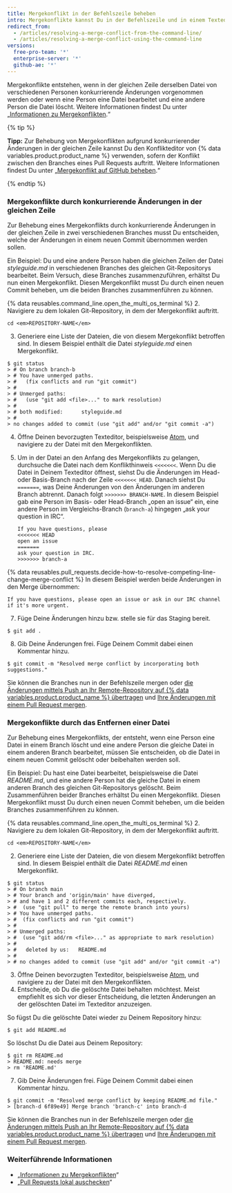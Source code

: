 ```yaml
---
title: Mergekonflikt in der Befehlszeile beheben
intro: Mergekonflikte kannst Du in der Befehlszeile und in einem Texteditor beheben.
redirect_from:
  - /articles/resolving-a-merge-conflict-from-the-command-line/
  - /articles/resolving-a-merge-conflict-using-the-command-line
versions:
  free-pro-team: '*'
  enterprise-server: '*'
  github-ae: '*'
---
```


Mergekonflikte entstehen, wenn in der gleichen Zeile derselben Datei von verschiedenen Personen konkurrierende Änderungen vorgenommen werden oder wenn eine Person eine Datei bearbeitet und eine andere Person die Datei löscht. Weitere Informationen findest Du unter „[Informationen zu Mergekonflikten](/articles/about-merge-conflicts/).“

{% tip %}

**Tipp:** Zur Behebung von Mergekonflikten aufgrund konkurrierender Änderungen in der gleichen Zeile kannst Du den Konflikteditor von {% data variables.product.product_name %} verwenden, sofern der Konflikt zwischen den Branches eines Pull Requests auftritt. Weitere Informationen findest Du unter „[Mergekonflikt auf GitHub beheben](/articles/resolving-a-merge-conflict-on-github).“

{% endtip %}

### Mergekonflikte durch konkurrierende Änderungen in der gleichen Zeile

Zur Behebung eines Mergekonflikts durch konkurrierende Änderungen in der gleichen Zeile in zwei verschiedenen Branches musst Du entscheiden, welche der Änderungen in einem neuen Commit übernommen werden sollen.

Ein Beispiel: Du und eine andere Person haben die gleichen Zeilen der Datei _styleguide.md_ in verschiedenen Branches des gleichen Git-Repositorys bearbeitet. Beim Versuch, diese Branches zusammenzuführen, erhältst Du nun einen Mergekonflikt. Diesen Mergekonflikt musst Du durch einen neuen Commit beheben, um die beiden Branches zusammenführen zu können.

{% data reusables.command_line.open_the_multi_os_terminal %}
2. Navigiere zu dem lokalen Git-Repository, in dem der Mergekonflikt auftritt.
  ```shell
  cd <em>REPOSITORY-NAME</em>
  ```
3. Generiere eine Liste der Dateien, die von diesem Mergekonflikt betroffen sind. In diesem Beispiel enthält die Datei *styleguide.md* einen Mergekonflikt.
  ```shell
  $ git status
  > # On branch branch-b
  > # You have unmerged paths.
  > #   (fix conflicts and run "git commit")
  > #
  > # Unmerged paths:
  > #   (use "git add <file>..." to mark resolution)
  > #
  > # both modified:      styleguide.md
  > #
  > no changes added to commit (use "git add" and/or "git commit -a")
  ```
4. Öffne Deinen bevorzugten Texteditor, beispielsweise [Atom](https://atom.io/), und navigiere zu der Datei mit den Mergekonflikten.
5. Um in der Datei an den Anfang des Mergekonflikts zu gelangen, durchsuche die Datei nach dem Konflikthinweis `<<<<<<<`. Wenn Du die Datei in Deinem Texteditor öffnest, siehst Du die Änderungen im Head- oder Basis-Branch nach der Zeile `<<<<<<< HEAD`. Danach siehst Du `=======`, was Deine Änderungen von den Änderungen im anderen Branch abtrennt. Danach folgt `>>>>>>> BRANCH-NAME`. In diesem Beispiel gab eine Person im Basis- oder Head-Branch „open an issue“ ein, eine andere Person im Vergleichs-Branch (`branch-a`) hingegen „ask your question in IRC“.

    ```
    If you have questions, please
    <<<<<<< HEAD
    open an issue
    =======
    ask your question in IRC.
    >>>>>>> branch-a
    ```
{% data reusables.pull_requests.decide-how-to-resolve-competing-line-change-merge-conflict %} In diesem Beispiel werden beide Änderungen in den Merge übernommen:

  ```shell
  If you have questions, please open an issue or ask in our IRC channel if it's more urgent.
  ```
7. Füge Deine Änderungen hinzu bzw. stelle sie für das Staging bereit.
  ```shell
  $ git add .
  ```
8. Gib Deine Änderungen frei. Füge Deinem Commit dabei einen Kommentar hinzu.
  ```shell
  $ git commit -m "Resolved merge conflict by incorporating both suggestions."
  ```

Sie können die Branches nun in der Befehlszeile mergen oder [die Änderungen mittels Push an Ihr Remote-Repository auf {% data variables.product.product_name %} übertragen](/articles/pushing-commits-to-a-remote-repository/) und [Ihre Änderungen mit einem Pull Request mergen](/articles/merging-a-pull-request/).

### Mergekonflikte durch das Entfernen einer Datei

Zur Behebung eines Mergekonflikts, der entsteht, wenn eine Person eine Datei in einem Branch löscht und eine andere Person die gleiche Datei in einem anderen Branch bearbeitet, müssen Sie entscheiden, ob die Datei in einem neuen Commit gelöscht oder beibehalten werden soll.

Ein Beispiel: Du hast eine Datei bearbeitet, beispielsweise die Datei *README.md*, und eine andere Person hat die gleiche Datei in einem anderen Branch des gleichen Git-Repositorys gelöscht. Beim Zusammenführen beider Branches erhältst Du einen Mergekonflikt. Diesen Mergekonflikt musst Du durch einen neuen Commit beheben, um die beiden Branches zusammenführen zu können.

{% data reusables.command_line.open_the_multi_os_terminal %}
2. Navigiere zu dem lokalen Git-Repository, in dem der Mergekonflikt auftritt.
  ```shell
  cd <em>REPOSITORY-NAME</em>
  ```
2. Generiere eine Liste der Dateien, die von diesem Mergekonflikt betroffen sind. In diesem Beispiel enthält die Datei *README.md* einen Mergekonflikt.
  ```shell
  $ git status
  > # On branch main
  > # Your branch and 'origin/main' have diverged,
  > # and have 1 and 2 different commits each, respectively.
  > #  (use "git pull" to merge the remote branch into yours)
  > # You have unmerged paths.
  > #  (fix conflicts and run "git commit")
  > #
  > # Unmerged paths:
  > #  (use "git add/rm <file>..." as appropriate to mark resolution)
  > #
  > #   deleted by us:   README.md
  > #
  > # no changes added to commit (use "git add" and/or "git commit -a")
  ```
3. Öffne Deinen bevorzugten Texteditor, beispielsweise [Atom](https://atom.io/), und navigiere zu der Datei mit den Mergekonflikten.
6. Entscheide, ob Du die gelöschte Datei behalten möchtest. Meist empfiehlt es sich vor dieser Entscheidung, die letzten Änderungen an der gelöschten Datei im Texteditor anzuzeigen.

 So fügst Du die gelöschte Datei wieder zu Deinem Repository hinzu:
  ```shell
  $ git add README.md
  ```
 So löschst Du die Datei aus Deinem Repository:
  ```shell
  $ git rm README.md
  > README.md: needs merge
  > rm 'README.md'
  ```
7. Gib Deine Änderungen frei. Füge Deinem Commit dabei einen Kommentar hinzu.
  ```shell
  $ git commit -m "Resolved merge conflict by keeping README.md file."
  > [branch-d 6f89e49] Merge branch 'branch-c' into branch-d
  ```

Sie können die Branches nun in der Befehlszeile mergen oder [die Änderungen mittels Push an Ihr Remote-Repository auf {% data variables.product.product_name %} übertragen](/articles/pushing-commits-to-a-remote-repository/) und [Ihre Änderungen mit einem Pull Request mergen](/articles/merging-a-pull-request/).

### Weiterführende Informationen

- „[Informationen zu Mergekonflikten](/articles/about-merge-conflicts)“
- „[Pull Requests lokal auschecken](/articles/checking-out-pull-requests-locally/)“
